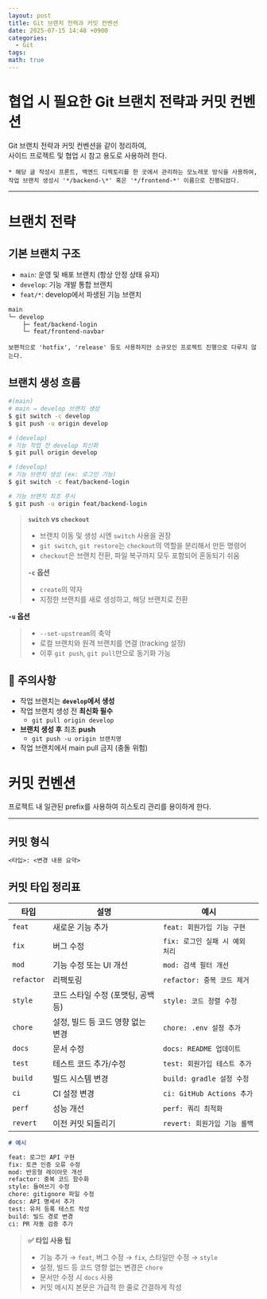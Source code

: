 ```yaml
---
layout: post
title: Git 브랜치 전력과 커밋 컨벤션
date: 2025-07-15 14:48 +0900
categories:
  - Git
tags: 
math: true
---
```

# 협업 시 필요한 Git 브랜치 전략과 커밋 컨벤션

Git 브랜치 전략과 커밋 컨벤션을 같이 정리하여,  
사이드 프로젝트 및 협업 시 참고 용도로 사용하려 한다.

`* 해당 글 작성시 프론트, 백엔드 디렉토리를 한 곳에서 관리하는 모노레포 방식을 사용하여, 작업 브랜치 생성시 '*/backend-\*' 혹은 '*/frontend-*' 이름으로 진행되었다.`

---

# **브랜치 전략**

## 기본 브랜치 구조

- `main`: 운영 및 배포 브랜치 (항상 안정 상태 유지)
- `develop`: 기능 개발 통합 브랜치
- `feat/*`: develop에서 파생된 기능 브랜치


```bash
main  
└─ develop  
	├─ feat/backend-login  
	└─ feat/frontend-navbar
```

`보편적으로 'hotfix', 'release' 등도 사용하지만 소규모인 프로젝트 진행으로 다루지 않는다.`

## 브랜치 생성 흐름

```bash
#(main)
# main → develop 브랜치 생성
$ git switch -c develop
$ git push -u origin develop

# (develop)
# 기능 작업 전 develop 최신화
$ git pull origin develop

# (develop)
# 기능 브랜치 생성 (ex: 로그인 기능)
$ git switch -c feat/backend-login

# 기능 브랜치 최초 푸시
$ git push -u origin feat/backend-login
```

> **`switch` vs `checkout`**<br/>
> - 브랜치 이동 및 생성 시엔 `switch` 사용을 권장
> - `git switch`, `git restore`는 `checkout`의 역할을 분리해서 만든 명령어
> - `checkout`은 브랜치 전환, 파일 복구까지 모두 포함되어 혼동되기 쉬움
>
> **`-c` 옵션**
> - `create`의 약자
> - 지정한 브랜치를 새로 생성하고, 해당 브랜치로 전환
>
**`-u` 옵션**
> - `--set-upstream`의 축약
> - 로컬 브랜치와 원격 브랜치를 연결 (tracking 설정)
> - 이후 `git push`, `git pull`만으로 동기화 가능


## 🚨 주의사항

- 작업 브랜치는 **`develop`에서 생성**
- 작업 브랜치 생성 전 **최신화 필수**
	- `git pull origin develop`
- **브랜치 생성 후** 최초 **push**
	- `git push -u origin 브랜치명`
- 작업 브랜치에서 main pull 금지 (충돌 위험)

# **커밋 컨벤션**

프로젝트 내 일관된 prefix를 사용하여 히스토리 관리를 용이하게 한다.

---

## 커밋 형식

```markdown
<타입>: <변경 내용 요약>
```

## 커밋 타입 정리표
| 타입         | 설명                    | 예시                      |
| ---------- | --------------------- | ----------------------- |
| `feat`     | 새로운 기능 추가             | `feat: 회원가입 기능 구현`      |
| `fix`      | 버그 수정                 | `fix: 로그인 실패 시 예외 처리`   |
| `mod`      | 기능 수정 또는 UI 개선        | `mod: 검색 필터 개선`         |
| `refactor` | 리팩토링                  | `refactor: 중복 코드 제거`    |
| `style`    | 코드 스타일 수정 (포맷팅, 공백 등) | `style: 코드 정렬 수정`       |
| `chore`    | 설정, 빌드 등 코드 영향 없는 변경  | `chore: .env 설정 추가`     |
| `docs`     | 문서 수정                 | `docs: README 업데이트`     |
| `test`     | 테스트 코드 추가/수정          | `test: 회원가입 테스트 추가`     |
| `build`    | 빌드 시스템 변경             | `build: gradle 설정 수정`   |
| `ci`       | CI 설정 변경              | `ci: GitHub Actions 추가` |
| `perf`     | 성능 개선                 | `perf: 쿼리 최적화`          |
| `revert`   | 이전 커밋 되돌리기            | `revert: 회원가입 기능 롤백`    |

```markdown
# 예시

feat: 로그인 API 구현
fix: 토큰 인증 오류 수정
mod: 반응형 레이아웃 개선
refactor: 중복 코드 함수화
style: 들여쓰기 수정
chore: gitignore 파일 수정
docs: API 명세서 추가
test: 유저 등록 테스트 작성
build: 빌드 경로 변경
ci: PR 자동 검증 추가
```

> **✅ 타입 사용 팁**
> - 기능 추가 → `feat`, 버그 수정 → `fix`, 스타일만 수정 → `style`
> - 설정, 빌드 등 코드 영향 없는 변경은 `chore`
> - 문서만 수정 시 `docs` 사용
> - 커밋 메시지 본문은 가급적 한 줄로 간결하게 작성